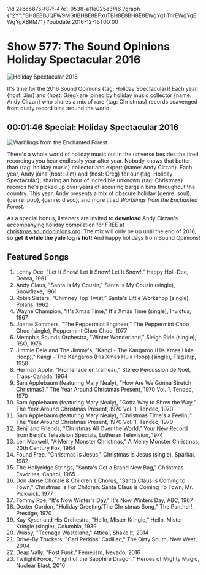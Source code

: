 ?id 2ebcb875-f87f-47e1-9538-a11e025e3f46
?graph {"2Y":"BH8E8BJQFW9MGtlBH8E8BFxuTBH8E8BH8E8EWgYg1lTnrEWgYgEWgYgXBRM7"}
?pubdate 2016-12-16T00:00

# Show 577: The Sound Opinions Holiday Spectacular 2016

![Holiday Spectacular 2016](https://static.soundopinions.org/images/2016/holiday2016_web.jpg)

It's time for the 2016 Sound Opinions {tag: Holiday Spectacular}! Each year, {host: Jim} and {host: Greg} are joined by holiday music collector {name: Andy Cirzan} who shares a mix of rare {tag: Christmas} records scavenged from dusty record bins around the world.


## 00:01:46 Special: Holiday Spectacular 2016
![Warblings from the Enchanted Forest](https://static.soundopinions.org/assets/577/2Y0.jpg)

There's a whole world of holiday music out in the universe besides the tired recordings you hear endlessly year after year. Nobody knows that better than {tag: holiday music} collector and expert {name: Andy Cirzan}. Each year, Andy joins {host: Jim} and {host: Greg} for our {tag: Holiday Spectacular}, sharing an hour of incredible unknown {tag: Christmas} records he's picked up over years of scouring bargain bins throughout the country. This year, Andy presents a mix of obscure holiday {genre: soul}, {genre: pop}, {genre: disco}, and more titled *Warblings from the Enchanted Forest.*

As a special bonus, listeners are invited to **download** Andy Cirzan's accompanying holiday compilation for FREE at [christmas.soundopinions.org](http://christmas.soundopinions.org). The mix will only be up until the end of 2016, so **get it while the yule log is hot!** And happy holidays from Sound Opinions!



## Featured Songs

1. Lenny Dee, "Let It Snow! Let It Snow! Let It Snow!," Happy Holi-Dee, Decca, 1961
1. Andy Claus, "Santa Is My Cousin," Santa Is My Cousin (single), Snowflake, 1961
1. Robin Sisters, "Chimney Top Twist," Santa's Little Workshop (single), Polaris, 1962
1. Wayne Champion, "It's Xmas Time," It's Xmas Time (single), Invictus, 1967
1. Joanie Sommers, "The Peppermint Engineer," The Peppermint Choo Choo (single), Peppermint Choo Choo, 1977
1. Memphis Sounds Orchestra, "Winter Wonderland," Sleigh Ride (single), RSO, 1976
1. Jimmie Dale and The Jimmy's, "Kangi - The Kangaroo (His Xmas Hula Hoop)," Kangi - The Kangaroo (His Xmas Hula Hoop) (single), Flagship, 1958
1. Herman Apple, "Promenade en traîneau," Stereo Percussion de Noël, Trans-Canada, 1964
1. Sam Applebaum (featuring Mary Nealy), "How Are We Gonna Stretch Christmas?," The Year Around Christmas Present, 1970 Vol. 1, Tendec, 1970
1. Sam Applebaum (featuring Mary Nealy), "Gotta Way to Show the Way," The Year Around Christmas Present, 1970 Vol. 1, Tendec, 1970
1. Sam Applebaum (featuring Mary Nealy), "Christmas Time's a Feelin'," The Year Around Christmas Present, 1970 Vol. 1, Tendec, 1970
1. Benji and Friends, "Christmas All Over the World," Your New Record from Benji's Television Specials, Lutheran Television, 1974
1. Len Maxwell, "A Merry Monster Christmas," A Merry Monster Christmas, 20th Century Fox, 1964
1. Found Free, "Christmas Is Jesus," Christmas Is Jesus (single), Sparkal, 1982
1. The Hollyridge Strings, "Santa's Got a Brand New Bag," Christmas Favorites, Capitol, 1965
1. Don Janse Chorale & Children's Chorus, "Santa Claus is Coming to Town," Christmas Is For Children: Santa Claus Is Coming To Town, Mr. Pickwick, 1977
1. Tommy Roe, "It's Now Winter's Day," It's Now Winters Day, ABC, 1967
1. Dexter Gordon, "Holiday Greeting/The Christmas Song," The Panther!, Prestige, 1970
1. Kay Kyser and His Orchestra, "Hello, Mister Kringle," Hello, Mister Kringle (single), Columbia, 1939
1. Wussy, "Teenage Wasteland," Attica!, Shake It, 2014
1. Drive-By Truckers, "Carl Perkins' Cadillac," The Dirty South, New West, 2004
1. Deap Vally, "Post Funk," Femejism, Nevado, 2016
1. Twilight Force, "Flight of the Sapphire Dragon," Heroes of Mighty Magic, Nuclear Blast, 2016